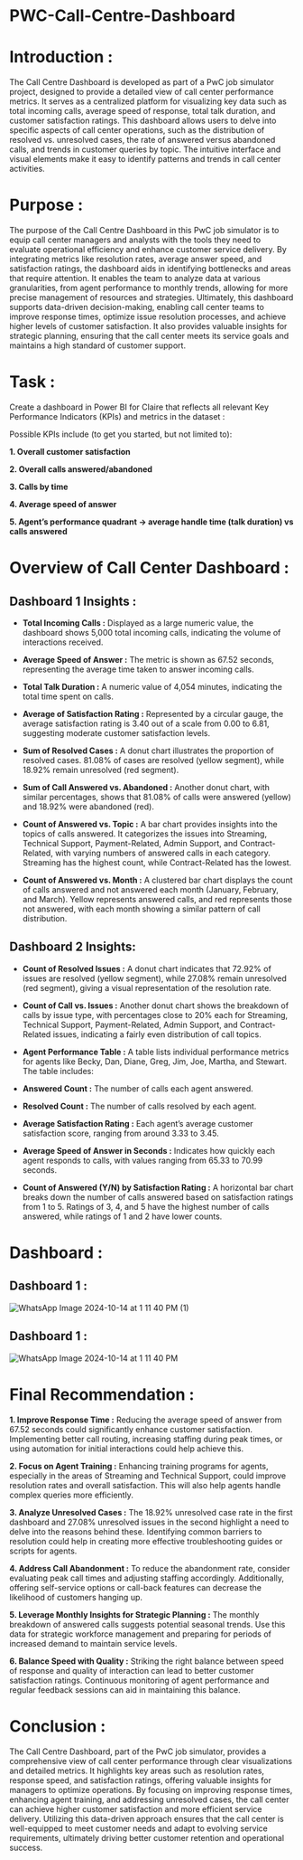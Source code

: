 # PWC-Call-Centre-Dashboard

# **Introduction :**

The Call Centre Dashboard is developed as part of a PwC job simulator project, designed to provide a detailed view of call center performance metrics. It serves as a centralized platform for visualizing key data such as total incoming calls, average speed of response, total talk duration, and customer satisfaction ratings. This dashboard allows users to delve into specific aspects of call center operations, such as the distribution of resolved vs. unresolved cases, the rate of answered versus abandoned calls, and trends in customer queries by topic. The intuitive interface and visual elements make it easy to identify patterns and trends in call center activities.

# **Purpose :**

The purpose of the Call Centre Dashboard in this PwC job simulator is to equip call center managers and analysts with the tools they need to evaluate operational efficiency and enhance customer service delivery. By integrating metrics like resolution rates, average answer speed, and satisfaction ratings, the dashboard aids in identifying bottlenecks and areas that require attention. It enables the team to analyze data at various granularities, from agent performance to monthly trends, allowing for more precise management of resources and strategies. Ultimately, this dashboard supports data-driven decision-making, enabling call center teams to improve response times, optimize issue resolution processes, and achieve higher levels of customer satisfaction. It also provides valuable insights for strategic planning, ensuring that the call center meets its service goals and maintains a high standard of customer support.


# **Task :**
Create a dashboard in Power BI for Claire that reflects all relevant Key Performance Indicators (KPIs) and metrics in the dataset :

Possible KPIs include (to get you started, but not limited to):

**1. Overall customer satisfaction**

**2. Overall calls answered/abandoned**

**3. Calls by time**

**4. Average speed of answer**
   
**5. Agent’s performance quadrant -> average handle time (talk duration) vs calls answered**

# **Overview of Call Center Dashboard :** 

## **Dashboard 1 Insights :**

- **Total Incoming Calls :** Displayed as a large numeric value, the dashboard shows 5,000 total incoming calls, indicating the volume of interactions received.

- **Average Speed of Answer :** The metric is shown as 67.52 seconds, representing the average time taken to answer incoming calls.

- **Total Talk Duration :** A numeric value of 4,054 minutes, indicating the total time spent on calls.

- **Average of Satisfaction Rating :** Represented by a circular gauge, the average satisfaction rating is 3.40 out of a scale from 0.00 to 6.81, suggesting moderate customer satisfaction levels.

- **Sum of Resolved Cases :** A donut chart illustrates the proportion of resolved cases. 81.08% of cases are resolved (yellow segment), while 18.92% remain unresolved (red segment).

- **Sum of Call Answered vs. Abandoned :** Another donut chart, with similar percentages, shows that 81.08% of calls were answered (yellow) and 18.92% were abandoned (red).

- **Count of Answered vs. Topic :** A bar chart provides insights into the topics of calls answered. It categorizes the issues into Streaming, Technical Support, Payment-Related, Admin Support, and Contract-Related, with varying numbers of answered calls in each category. Streaming has the highest count, while Contract-Related has the lowest.

- **Count of Answered vs. Month :** A clustered bar chart displays the count of calls answered and not answered each month (January, February, and March). Yellow represents answered calls, and red represents those not answered, with each month showing a similar pattern of call distribution.


## **Dashboard 2 Insights:**

- **Count of Resolved Issues :** A donut chart indicates that 72.92% of issues are resolved (yellow segment), while 27.08% remain unresolved (red segment), giving a visual representation of the resolution rate.

- **Count of Call vs. Issues :** Another donut chart shows the breakdown of calls by issue type, with percentages close to 20% each for Streaming, Technical Support, Payment-Related, Admin Support, and Contract-Related issues, indicating a fairly even distribution of call topics.

- **Agent Performance Table :** A table lists individual performance metrics for agents like Becky, Dan, Diane, Greg, Jim, Joe, Martha, and Stewart. The table includes:

- **Answered Count :** The number of calls each agent answered.

- **Resolved Count :** The number of calls resolved by each agent.

- **Average Satisfaction Rating :** Each agent’s average customer satisfaction score, ranging from around 3.33 to 3.45.

- **Average Speed of Answer in Seconds :** Indicates how quickly each agent responds to calls, with values ranging from 65.33 to 70.99 seconds.

- **Count of Answered (Y/N) by Satisfaction Rating :** A horizontal bar chart breaks down the number of calls answered based on satisfaction ratings from 1 to 5. Ratings of 3, 4, and 5 have the highest number of calls answered, while ratings of 1 and 2 have lower counts.


# **Dashboard :**

## **Dashboard 1 :**

![WhatsApp Image 2024-10-14 at 1 11 40 PM (1)](https://github.com/user-attachments/assets/68667997-561c-4507-af03-69ef56d83bc0)


## **Dashboard 1 :**

![WhatsApp Image 2024-10-14 at 1 11 40 PM](https://github.com/user-attachments/assets/22900b45-b2ca-475c-9471-a70c27870c41)



# **Final Recommendation :**


**1. Improve Response Time :** Reducing the average speed of answer from 67.52 seconds could significantly enhance customer satisfaction. Implementing better call routing, increasing staffing during peak times, or using automation for initial interactions could help achieve this.

**2. Focus on Agent Training :** Enhancing training programs for agents, especially in the areas of Streaming and Technical Support, could improve resolution rates and overall satisfaction. This will also help agents handle complex queries more efficiently.

**3. Analyze Unresolved Cases :** The 18.92% unresolved case rate in the first dashboard and 27.08% unresolved issues in the second highlight a need to delve into the reasons behind these. Identifying common barriers to resolution could help in creating more effective troubleshooting guides or scripts for agents.

**4. Address Call Abandonment :** To reduce the abandonment rate, consider evaluating peak call times and adjusting staffing accordingly. Additionally, offering self-service options or call-back features can decrease the likelihood of customers hanging up.

**5. Leverage Monthly Insights for Strategic Planning :** The monthly breakdown of answered calls suggests potential seasonal trends. Use this data for strategic workforce management and preparing for periods of increased demand to maintain service levels.

**6. Balance Speed with Quality :** Striking the right balance between speed of response and quality of interaction can lead to better customer satisfaction ratings. Continuous monitoring of agent performance and regular feedback sessions can aid in maintaining this balance.




# **Conclusion :**

The Call Centre Dashboard, part of the PwC job simulator, provides a comprehensive view of call center performance through clear visualizations and detailed metrics. It highlights key areas such as resolution rates, response speed, and satisfaction ratings, offering valuable insights for managers to optimize operations. By focusing on improving response times, enhancing agent training, and addressing unresolved cases, the call center can achieve higher customer satisfaction and more efficient service delivery. Utilizing this data-driven approach ensures that the call center is well-equipped to meet customer needs and adapt to evolving service requirements, ultimately driving better customer retention and operational success.














